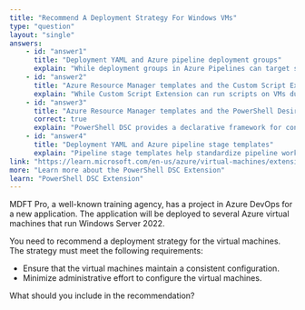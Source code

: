 ```yaml
---
title: "Recommend A Deployment Strategy For Windows VMs"
type: "question"
layout: "single"
answers:
    - id: "answer1"
      title: "Deployment YAML and Azure pipeline deployment groups"
      explain: "While deployment groups in Azure Pipelines can target servers for deployment, they don't inherently ensure consistent VM configuration or minimize administrative effort for initial server setup."
    - id: "answer2"
      title: "Azure Resource Manager templates and the Custom Script Extension for Windows"
      explain: "While Custom Script Extension can run scripts on VMs during deployment, it doesn't provide continuous configuration management to ensure VMs maintain consistent configurations over time like DSC does."
    - id: "answer3"
      title: "Azure Resource Manager templates and the PowerShell Desired State Configuration (DSC) extension for Windows"
      correct: true
      explain: "PowerShell DSC provides a declarative framework for configuration management that ensures VM configurations remain consistent over time. Combined with ARM templates, it automates both deployment and ongoing configuration management, minimizing administrative effort."
    - id: "answer4"
      title: "Deployment YAML and Azure pipeline stage templates"
      explain: "Pipeline stage templates help standardize pipeline workflows but don't address VM configuration consistency or minimize administrative effort for VM setup."
link: "https://learn.microsoft.com/en-us/azure/virtual-machines/extensions/dsc-windows"
more: "Learn more about the PowerShell DSC Extension"
learn: "PowerShell DSC Extension"
---
```


MDFT Pro, a well-known training agency, has a project in Azure DevOps for a new application. The application will be deployed to several Azure virtual machines that run Windows Server 2022.

You need to recommend a deployment strategy for the virtual machines. The strategy must meet the following requirements:
* Ensure that the virtual machines maintain a consistent configuration.
* Minimize administrative effort to configure the virtual machines.

What should you include in the recommendation?
